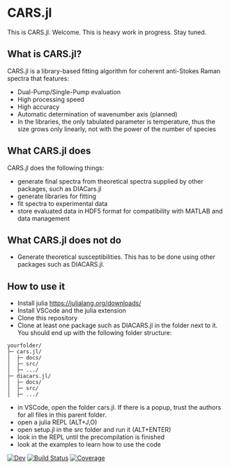 # CARS.jl
This is CARS.jl. Welcome. This is heavy work in progress. Stay tuned.

## What is CARS.jl?
CARS.jl is a library-based fitting algorithm for coherent anti-Stokes Raman spectra that features:
- Dual-Pump/Single-Pump evaluation
- High processing speed
- High accuracy
- Automatic determination of wavenumber axis (planned)
- In the libraries, the only tabulated parameter is temperature, thus the size grows only linearly, not with the power of the number of species


## What CARS.jl does
CARS.jl does the following things:
- generate final spectra from theoretical spectra supplied by other packages, such as DIACars.jl
- generate libraries for fitting
- fit spectra to experimental data
- store evaluated data in HDF5 format for compatibility with MATLAB and data management

## What CARS.jl does not do
- Generate theoretical susceptibilities. This has to be done using other packages such as DIACARS.jl.

## How to use it
- Install julia https://julialang.org/downloads/
- Install VSCode and the julia extension
- Clone this repository
- Clone at least one package such as DIACARS.jl in the folder next to it. You should end up with the following folder structure:
```
yourfolder/
├─ cars.jl/
│  ├─ docs/
│  ├─ src/
│  ├─ .../
├─ diacars.jl/
│  ├─ docs/
│  ├─ src/
│  ├─ .../
``` 
- in VSCode, open the folder cars.jl. If there is a popup, trust the authors for all files in this parent folder.
- open a julia REPL (ALT+J,O)
- open setup.jl in the src folder and run it (ALT+ENTER)
- look in the REPL until the precompilation is finished
- look at the examples to learn how to use the code


[![Dev](https://img.shields.io/badge/docs-dev-blue.svg)](https://tuda_rsm.pages.rwth-aachen.de/cross-sections/cars/jcars/cars.jl/dev/)
[![Build Status](https://git.rwth-aachen.de/tuda_rsm/cross-sections/cars/CARS.jl/badges/master/pipeline.svg)](https://git.rwth-aachen.de/tuda_rsm/cross-sections/cars/CARS.jl/pipelines)
[![Coverage](https://git.rwth-aachen.de/tuda_rsm/cross-sections/cars/CARS.jl/badges/master/coverage.svg)](https://git.rwth-aachen.de/tuda_rsm/cross-sections/cars/CARS.jl/commits/master)
